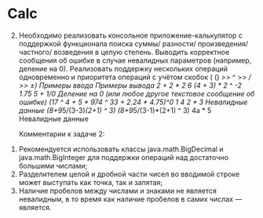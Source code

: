 # Calc
2.	Необходимо реализовать консольное приложение-калькулятор с поддержкой функционала поиска суммы/ разности/ произведения/ частного/ возведения в целую степень. Выводить корректное сообщения об ошибке в случае невалидных параметров (например, деление на 0). Реализовать поддержку нескольких операций одновременно и приоритета операций с учётом скобок ( () >> ^ >> */ >> ±)
Примеры ввода	Примеры вывода
2 + 2 * 2	6
(4 + 3) * 2 ^ -2	1.75
5 + 1/0	Деление на 0 (или любое другое текстовое сообщение об ошибке)
(17 ^ 4 + 5 * 974 ^ 33 + 2.24 * 4.75)^0	1
4 2 * 3	Невалидные данные
(8+9*5/(3-3)*(2+1) ^ 3)
(8+9*5/(3-1)*(2+1) ^ 3)	
4a * 5	Невалидные данные
	
	Комментарии к задаче 2:
1) Рекомендуется использовать классы java.math.BigDecimal и java.math.BigInteger для поддержки операций над достаточно большими числами;
2) Разделителем целой и дробной части чисел во вводимой строке может выступать как точка, так и запятая;
3) Наличие пробелов между числами и знаками не является невалидным, в то время как наличие пробелов в самих числах — является.
